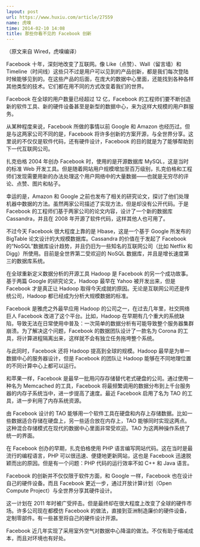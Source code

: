 ```yaml
---
layout: post
url: https://www.huxiu.com/article/27559
name: 虎嗅
time: 2014-02-10 14:08
title: 那些你看不见的 Facebook 创新
---
```

（原文来自 Wired，虎嗅编译）

Facebook 十年，深刻地改变了互联网。像 Like（点赞）、Wall（留言墙）和 Timeline（时间线）这些只不过是用户可以见到的产品创新，都是我们每次登陆时候能够见到的。在这些产品的后面，在庞大的数据中心里面，还能找到各种各样其他类型的技术。它们都在用不同的方式改变着我们的世界。

Facebook 在全球的用户数量已经超过 12 亿，Facebook 的工程师们要不断创造新的软件工具、新的硬件设备甚至是新型的数据中心，来为这样大规模的用户群服务。

从某种程度来说，Facebook 所做的事情以前 Google 和 Amazon 也经历过。但是与这两家公司不同的是，Facebook 将许多创新的方案开源，与全世界分享。这里说的不仅仅是软件代码，还有硬件设计，Facebook 的目的就是为了能够帮助到下一代互联网公司。

扎克伯格 2004 年创办 Facebook 时，使用的是开源数据库 MySQL，这是当时的标准 Web 开发工具。但是随着网站用户规模增加至百万级别，扎克伯格和工程师们发现需要用新的办法处理这个用户网络中的大量数据——也就是无穷尽的评论、点赞、图片和帖子。

幸运的是，Amazon 和 Google 之前也发布了相关的研究论文，探讨了他们处理机器中数据的方法。虽然两家公司描述了实现方法，但是却没有公开代码。于是 Facebook 的工程师们基于两家公司的论文内容，设计了一个新的数据库 Cassandra，并且在 2008 年开源了软件代码，这样其他人也可用了。

不过今天 Facebook 很大程度上靠的是 Hbase，这是一个基于 Google 所发布的 BigTable 论文设计的大规模数据库。Cassandra 的价值在于发起了 Facebook 的“NoSQL”数据库设计趋势，并且仍旧为一些知名的互联网公司（比如 Netflix 和 Digg）所使用。目前是全世界第二受欢迎的 NoSQL 数据库，并且是增长速度第三的数据库系统。

在全球重新定义数据分析的开源工具 Hadoop 是 Facebook 的另一个成功故事。基于两篇 Google 的研究论文，Hadoop 最早在 Yahoo 被开发出来，但是 Facebook 才是真正让 Hadoop 取得今天成就的原因。无论是互联网公司还是传统公司，Hadoop 都已经成为分析大规模数据的标准。

Facebook 是雅虎之外最早应用 Hadoop 的公司之一，在过去几年里，社交网络巨人 Facebook 改进了这个平台。比如，Hadoop 在早期有几个重大的系统缺陷，导致无法在日常使用中普及：一次简单的数据分析有可能导致整个服务器集群崩溃。为了解决这个问题，Facebook 的数据团队设计了一款名为 Corona 的工具，将计算进程隔离出来，这样就不会有独立任务拖垮整个系统。

与此同时，Facebook 还将 Hadoop 提高到全球的规模。Hadoop 最早是为单一数据中心的服务器设计，但是 Facebook 的团队让 Hadoop 能够在不同地理位置的不同计算中心上都可以运行。

和苹果一样，Facebook 是最早一批用闪存存储替代老式硬盘的公司。通过使用一种名为 Memcached 的工具，Facebook 将最频繁调用的数据分布到上千台服务器的内存子系统当中，进一步提高了速度。最近 Facebook 启用了名为 TAO 的工具，进一步利用了内存系统资源。

由 Facebook 设计的 TAO 能够用一个软件工具在硬盘和内存上存储数据。比如一些数据适合存储在硬盘上，另一些适合放在内存上，TAO 能够同时实现这两点。这种混合存储模式在现代的数据中心里面非常受欢迎。TAO 为这两种操作系统了统一的界面。

在 Facebook 创办的早期，扎克伯格使用 PHP 语言编写网站代码。这在当时是最流行的编程语言，PHP 可以很迅速、便捷地更新网站，这也是 Facebook 迅速脱颖而出的原因。但是有一个问题：PHP 代码的运行效率不如 C++ 和 Java 语言。

Facebook 的创新并不仅仅限于软件方面，和 Google 一样，Facebook 也在设计自己的硬件设备。而且 Facebook 更近一步，通过开放计算计划（Open Compute Project）与全世界分享其硬件设计。

这一计划在 2011 年时被广受抨击。但是最终却在很大程度上改变了全球的硬件市场。许多公司现在都模仿 Facebook 的做法，直接到亚洲制造廉价的硬件设备，定制零部件。有一些甚至将自己的硬件设计开源。

Facebook 近几年实现了采用室外空气对数据中心降温的做法。不仅有助于缩减成本，而且对环境也有好处。


